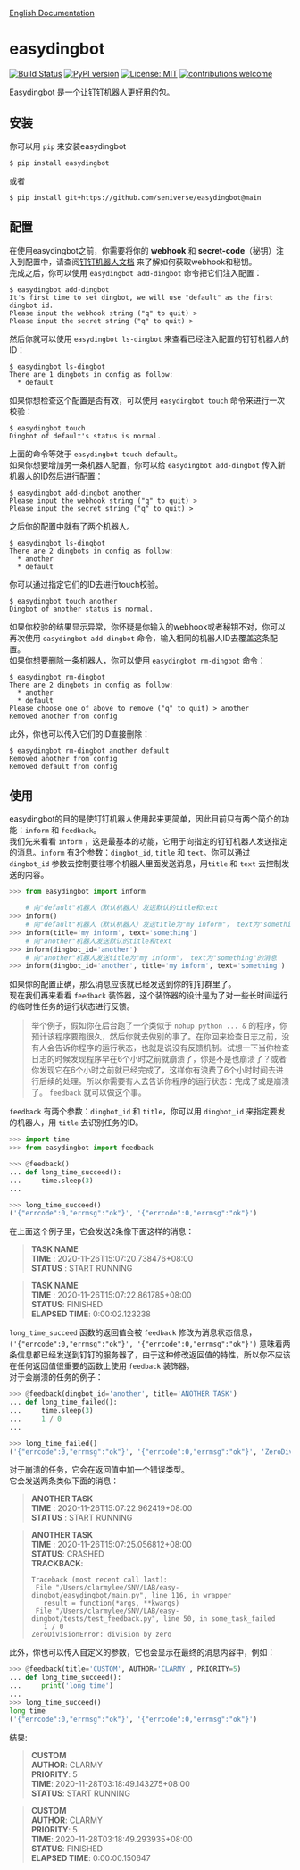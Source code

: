 [English Documentation](./README_en.md)

# easydingbot
[![Build Status](https://travis-ci.org/seniverse/easydingbot.svg?branch=main)](https://travis-ci.org/seniverse/easydingbot)
[![PyPI version](https://badge.fury.io/py/easydingbot.svg)](https://badge.fury.io/py/easydingbot)
[![License: MIT](https://img.shields.io/badge/License-MIT-blue.svg)](https://opensource.org/licenses/MIT)
[![contributions welcome](https://img.shields.io/badge/contributions-welcome-brightgreen.svg?style=flat)](https://github.com/seniverse/easydingbot/issues)

Easydingbot 是一个让钉钉机器人更好用的包。

## 安装
你可以用 `pip` 来安装easydingbot
```shell
$ pip install easydingbot
```
或者
```
$ pip install git+https://github.com/seniverse/easydingbot@main
```
## 配置  
在使用easydingbot之前，你需要将你的 **webhook** 和 **secret-code**（秘钥）注入到配置中，请查阅[钉钉机器人文档](https://ding-doc.dingtalk.com/doc#/serverapi2/qf2nxq) 来了解如何获取webhook和秘钥。   
完成之后，你可以使用 `easydingbot add-dingbot` 命令把它们注入配置：
```shell
$ easydingbot add-dingbot
It's first time to set dingbot, we will use "default" as the first dingbot id.
Please input the webhook string ("q" to quit) >
Please input the secret string ("q" to quit) > 
```
然后你就可以使用 `easydingbot ls-dingbot` 来查看已经注入配置的钉钉机器人的ID：
```shell
$ easydingbot ls-dingbot
There are 1 dingbots in config as follow:
  * default
```
如果你想检查这个配置是否有效，可以使用 `easydingbot touch` 命令来进行一次校验：
```
$ easydingbot touch
Dingbot of default's status is normal.
```
上面的命令等效于 `easydingbot touch default`。  
如果你想要增加另一条机器人配置，你可以给 `easydingbot add-dingbot` 传入新机器人的ID然后进行配置：
```shell
$ easydingbot add-dingbot another
Please input the webhook string ("q" to quit) >
Please input the secret string ("q" to quit) > 
```
之后你的配置中就有了两个机器人。
```
$ easydingbot ls-dingbot
There are 2 dingbots in config as follow:
  * another
  * default
```
你可以通过指定它们的ID去进行touch校验。
```
$ easydingbot touch another
Dingbot of another status is normal.
```
如果你校验的结果显示异常，你怀疑是你输入的webhook或者秘钥不对，你可以再次使用 `easydingbot add-dingbot` 命令，输入相同的机器人ID去覆盖这条配置。   
如果你想要删除一条机器人，你可以使用 `easydingbot rm-dingbot` 命令：
```shell
$ easydingbot rm-dingbot
There are 2 dingbots in config as follow:
  * another
  * default
Please choose one of above to remove ("q" to quit) > another
Removed another from config
```
此外，你也可以传入它们的ID直接删除：
```
$ easydingbot rm-dingbot another default
Removed another from config
Removed default from config
```

## 使用
easydingbot的目的是使钉钉机器人使用起来更简单，因此目前只有两个简介的功能：`inform` 和 `feedback`。   
我们先来看看 `inform` ，这是最基本的功能，它用于向指定的钉钉机器人发送指定的消息。`inform` 有3个参数：`dingbot_id`, `title` 和 `text`。你可以通过 `dingbot_id` 参数去控制要往哪个机器人里面发送消息，用`title` 和 `text` 去控制发送的内容。
```python
>>> from easydingbot import inform

    # 向"default"机器人（默认机器人）发送默认的title和text
>>> inform()
    # 向"default"机器人（默认机器人）发送title为"my inform"， text为"something"的消息
>>> inform(title='my inform', text='something')
    # 向"another"机器人发送默认的title和text
>>> inform(dingbot_id='another')
    # 向"another"机器人发送title为"my inform"， text为"something"的消息
>>> inform(dingbot_id='another', title='my inform', text='something')
```
如果你的配置正确，那么消息应该就已经发送到你的钉钉群里了。   
现在我们再来看看 `feedback` 装饰器，这个装饰器的设计是为了对一些长时间运行的临时性任务的运行状态进行反馈。   

> 举个例子，假如你在后台跑了一个类似于 `nohup python ... &` 的程序，你预计该程序要跑很久，然后你就去做别的事了。在你回来检查日志之前，没有人会告诉你程序的运行状态，也就是说没有反馈机制。试想一下当你检查日志的时候发现程序早在6个小时之前就崩溃了，你是不是也崩溃了？或者你发现它在6个小时之前就已经完成了，这样你有浪费了6个小时时间去进行后续的处理。所以你需要有人去告诉你程序的运行状态：完成了或是崩溃了。 `feedback` 就可以做这个事。

`feedback` 有两个参数：`dingbot_id` 和 `title`，你可以用 `dingbot_id` 来指定要发的机器人，用 `title` 去识别任务的ID。
```python
>>> import time
>>> from easydingbot import feedback

>>> @feedback()
... def long_time_succeed():
...     time.sleep(3)
...

>>> long_time_succeed()
('{"errcode":0,"errmsg":"ok"}', '{"errcode":0,"errmsg":"ok"}')
```
在上面这个例子里，它会发送2条像下面这样的消息：

> **TASK NAME**   
> **TIME** : 2020-11-26T15:07:20.738476+08:00   
> **STATUS** : START RUNNING

> **TASK NAME**   
> **TIME** : 2020-11-26T15:07:22.861785+08:00   
> **STATUS**: FINISHED   
> **ELAPSED TIME**: 0:00:02.123238

`long_time_succeed` 函数的返回值会被 `feedback` 修改为消息状态信息， `('{"errcode":0,"errmsg":"ok"}', '{"errcode":0,"errmsg":"ok"}')` 意味着两条信息都已经发送到钉钉的服务器了，由于这种修改返回值的特性，所以你不应该在任何返回值很重要的函数上使用 `feedback` 装饰器。   
对于会崩溃的任务的例子：
```python
>>> @feedback(dingbot_id='another', title='ANOTHER TASK')
... def long_time_failed():
...     time.sleep(3)
...     1 / 0
...

>>> long_time_failed()
('{"errcode":0,"errmsg":"ok"}', '{"errcode":0,"errmsg":"ok"}', 'ZeroDivisionError: division by zero')
```
对于崩溃的任务，它会在返回值中加一个错误类型。   
它会发送两条类似下面的消息：

> **ANOTHER TASK**   
> **TIME** : 2020-11-26T15:07:22.962419+08:00   
> **STATUS** : START RUNNING


> **ANOTHER TASK**   
> **TIME** : 2020-11-26T15:07:25.056812+08:00   
> **STATUS**: CRASHED   
> **TRACKBACK**: 
> ```
> Traceback (most recent call last):
>  File "/Users/clarmylee/SNV/LAB/easy-dingbot/easydingbot/main.py", line 116, in wrapper
>    result = function(*args, **kwargs)
>  File "/Users/clarmylee/SNV/LAB/easy-dingbot/tests/test_feedback.py", line 50, in some_task_failed
>    1 / 0
>ZeroDivisionError: division by zero
>```

此外，你也可以传入自定义的参数，它也会显示在最终的消息内容中，例如：
```python
>>> @feedback(title='CUSTOM', AUTHOR='CLARMY', PRIORITY=5)
... def long_time_succeed():
...     print('long time')
... 
>>> long_time_succeed()
long time
('{"errcode":0,"errmsg":"ok"}', '{"errcode":0,"errmsg":"ok"}')
```
结果:
> **CUSTOM**   
> **AUTHOR**: CLARMY   
> **PRIORITY**: 5   
> **TIME**: 2020-11-28T03:18:49.143275+08:00   
> **STATUS**: START RUNNING

> **CUSTOM**   
> **AUTHOR**: CLARMY   
> **PRIORITY**: 5   
> **TIME**: 2020-11-28T03:18:49.293935+08:00   
> **STATUS**: FINISHED   
> **ELAPSED TIME**: 0:00:00.150647